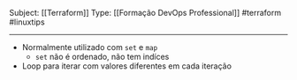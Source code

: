 Subject: [[Terraform]] 
Type: [[Formação DevOps Professional]]  #terraform #linuxtips

---
- Normalmente utilizado com `set` e `map`
	- `set`  não é ordenado, não tem indíces
- Loop para iterar com valores diferentes em cada iteração